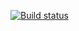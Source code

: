 [![Build status](https://ci.appveyor.com/api/projects/status/hfi9kcvdah4ceylu/branch/main?svg=true)](https://ci.appveyor.com/project/YanniRu/testweb/branch/main)
